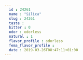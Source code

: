 ```yaml
---
  id : 24261
  name : "Silica"
  slug : 24261
  taste : 
  bitter : 0
  odor : odorless
  natural : 1
  flavor_profile : odorless
  fema_flavor_profile : 
  date : 2019-03-26T08:47:11+01:00
---
```



